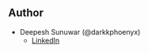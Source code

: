## Author

- Deepesh Sunuwar (@darkkphoenyx)
  - [LinkedIn](https://www.linkedin.com/in/deepeshsunuwar/)
